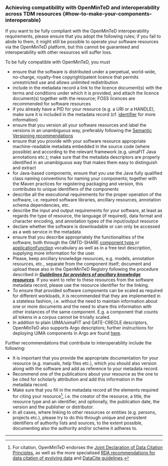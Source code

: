 ### Achieving compatibility with OpenMinTeD and interoperability across TDM resources {#how-to-make-your-components-interoperable}

If you want to be fully compliant with the OpenMinTeD interoperability requirements, please ensure that you adopt the following rules; if you fail to abide to them, it might still be possible to operate your software resources via the OpenMinTeD platform, but this cannot be guaranteed and interoperability with other resources will suffer loss.

To be fully compatible with OpenMinTeD, you must

* ensure that the software is distributed under a perpetual, world-wide, no-charge, royalty-free copyright/patent licence that permits unrestricted use and allows unlimited redistribution
* include in the metadata record a link to the licence document\(s\) with the terms and conditions under which it is provided, and attach the licence document\(s\) together with the resource; FOSS licences are recommended for software resources
* if you already have a PID for your resource \(e.g. a URI or a HANDLE\), make sure it is included in the metadata record \(cf. [identifier](/publications_identifier.md) for more information\)
* ensure that you version all your software resources and label the versions in an unambiguous way, preferably following the [Semantic Versioning recommendations](http://semver.org)
* ensure that you provide with your software resource appropriate machine-readable metadata embedded in the source code \(where possible\) and according to the relevant framework \(e.g. uimaFIT Java annotations etc.\); make sure that the metadata descriptors are properly identified in an unambiguous way that makes them easy to distinguish and extract
* for Java-based components, ensure that you use the Java fully qualified class naming conventions for naming your components; together with the Maven practices for registering packaging and version, this contributes to unique identifiers of the components
* describe all the executional requirements for the proper operation of the software, i.e. required software libraries, ancillary resources, annotation schema dependencies, etc.
* describe the input and output requirements for your software, at least as regards the type of resource, the language \(if required\), data format and character encoding, and annotation types of the input/output resource
* declare whether the software is downloadable or can only be accessed as a web service in the metadata
* ensure that you describe appropriately the functionalities of the software, both through the OMTD-SHARE [component type ](/components_componentType.md) or [applicationFunction](/components_applicationFunction.md) vocabulary as well as in a free text description, supplying more information for the user.
*   Please, keep ancillary knowledge resources, e.g. models, annotation resources, etc., separate from the component itself; document and upload these also in the OpenMinTeD Registry following the procedure described in **_[Guidelines for providers of ancillary knowledge resources](/guidelines_for_providers_of_ancillary_resources/README.md)_**. If you want to refer to these resources from the software metadata record, please use the resource identifier for the linking.
*   To ensure that provided software components can be scaled as required for different workloads, it is recommended that they are implemented in a stateless fashion, i.e. without the need to maintain information about one or more documents and the need to share this information with other instances of the same component. E.g. a component that counts all tokens in a corpus cannot be trivially scaled.
*   In addition to plain UIMA/uimaFIT and GATE-CREOLE descriptors, OpenMinTeD also supports Argo descriptors; further instructions for deploying UIMA components in Argo are found [here](/guidelines_for_providers_of_sw_resources/guide_for_deploying_uima_components_in_.md).

Further recommendations that contribute to interoperability include the following:

* It is important that you provide the appropriate documentation for your resource \(e.g. manuals, help files etc.\), which you should also version along with the software and add as reference to your metadata record.
* Recommend one of the publications about your resource as the one to be cited for scholarly attribution and add this information in the metadata record.
* Make sure that you fill in the metadata record all the elements required for citing your resource[^1], i.e. the creator of the resource, a title, the resource type and an identifier, and optionally, the publication date, the version and the publisher or distributor.
* In all cases, where linking to other resources or entities \(e.g. persons, projects etc.\), please try to do this through unique and persistent identifiers of authority lists and sources, to the extent possible, documenting also the authority and/or scheme it adheres to.

---

[^1]: For citation, OpenMinTeD endorses the [Joint Declaration of Data Citation Principles](https://www.force11.org/group/joint-declaration-data-citation-principles-final), as well as the more specialised [RDA recommendations for data citation of evolving data](https://www.rd-alliance.org/system/files/RDA-DC-Recommendations_151020.pdf) and [DataCite guidelines](https://www.datacite.org/cite-your-data.html).

